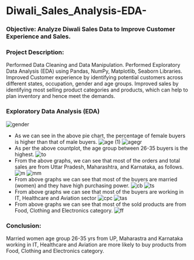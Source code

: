 # Diwali_Sales_Analysis-EDA-
### Objective: Analyze Diwali Sales Data to Improve Customer Experience and Sales.

### Project Description: 
Performed Data Cleaning and Data Manipulation. Performed Exploratory Data Analysis (EDA) using Pandas, NumPy, Matplotlib, Seaborn Libraries. Improved Customer experience by identifying potential customers across different states, occupation, gender and age groups. Improved sales by identifying most selling product categories and products, which can help to plan inventory and hence meet the demands.

### Exploratory Data Analysis (EDA)
![gender](https://github.com/user-attachments/assets/0bb34f77-dda6-41d4-85f5-e90015526b29)
* As we can see in the above pie chart, the percentage of female buyers is higher than that of male buyers.
![age (1)](https://github.com/user-attachments/assets/8196c997-a312-4f56-82b6-0e380091631c)
![agegr](https://github.com/user-attachments/assets/da7d6e93-0c54-4701-99e3-704cdec587e5)
* As per the above countplot, the age group between 26-35 buyers is the highest.
![to](https://github.com/user-attachments/assets/580506a7-8aff-46f0-be00-0a93a0f24495)
* From the above graphs, we can see that most of the orders and total sales are from Uttar Pradesh, Maharashtra, and Karnataka, as follows.
![m](https://github.com/user-attachments/assets/135ce04b-9b71-4909-a867-70be35d49139)
![mm](https://github.com/user-attachments/assets/7b85ad2f-9f5c-4c1e-b117-b7a0e065378f)
* From above graphs we can see that most of the buyers are married (women) and they have high purchasing power.
![cb](https://github.com/user-attachments/assets/8a7e8dc5-c99d-4425-a049-7f1809066ee7)
![ts](https://github.com/user-attachments/assets/52adb906-7f66-4ee8-aa37-35a92f6eeb08)
* From above graphs we can see that most of the buyers are working in IT, Healthcare and Aviation sector
![cpc](https://github.com/user-attachments/assets/c8b72333-0228-414d-bc9a-8936f3bd73d0)
![tas](https://github.com/user-attachments/assets/898fba6b-5fbd-41d4-8c3f-7b25e9ec52e3)
* From above graphs we can see that most of the sold products are from Food, Clothing and Electronics category.
![ff](https://github.com/user-attachments/assets/59c61e60-3657-4c4c-9ade-7e2ef7a942df)

### **Conclusion:**

Married women age group 26-35 yrs from UP,  Maharastra and Karnataka working in IT, Healthcare and Aviation are more likely to buy products from Food, Clothing and Electronics category.


